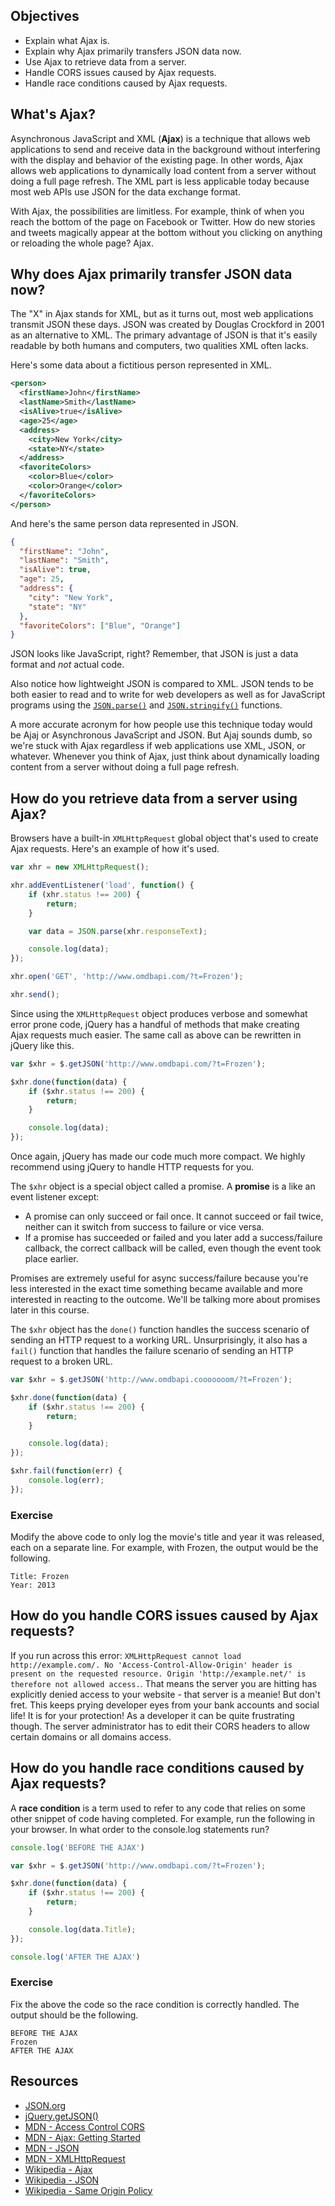 ## Objectives

- Explain what Ajax is.
- Explain why Ajax primarily transfers JSON data now.
- Use Ajax to retrieve data from a server.
- Handle CORS issues caused by Ajax requests.
- Handle race conditions caused by Ajax requests.

## What's Ajax?

Asynchronous JavaScript and XML (**Ajax**) is a technique that allows web applications to send and receive data in the background without interfering with the display and behavior of the existing page. In other words, Ajax allows web applications to dynamically load content from a server without doing a full page refresh. The XML part is less applicable today because most web APIs use JSON for the data exchange format.

With Ajax, the possibilities are limitless. For example, think of when you reach the bottom of the page on Facebook or Twitter. How do new stories and tweets magically appear at the bottom without you clicking on anything or reloading the whole page? Ajax.

## Why does Ajax primarily transfer JSON data now?

The "X" in Ajax stands for XML, but as it turns out, most web applications transmit JSON these days. JSON was created by Douglas Crockford in 2001 as an alternative to XML. The primary advantage of JSON is that it's easily readable by both humans and computers, two qualities XML often lacks.

Here's some data about a fictitious person represented in XML.

```xml
<person>
  <firstName>John</firstName>
  <lastName>Smith</lastName>
  <isAlive>true</isAlive>
  <age>25</age>
  <address>
    <city>New York</city>
    <state>NY</state>
  </address>
  <favoriteColors>
    <color>Blue</color>
    <color>Orange</color>
  </favoriteColors>
</person>
```

And here's the same person data represented in JSON.

```json
{
  "firstName": "John",
  "lastName": "Smith",
  "isAlive": true,
  "age": 25,
  "address": {
    "city": "New York",
    "state": "NY"
  },
  "favoriteColors": ["Blue", "Orange"]
}
```


JSON looks like JavaScript, right? Remember, that JSON is just a data format and _not_ actual code.

Also notice how lightweight JSON is compared to XML. JSON tends to be both easier to read and to write for web developers as well as for JavaScript programs using the [`JSON.parse()`](https://developer.mozilla.org/en-US/docs/Web/JavaScript/Reference/Global_Objects/JSON/parse) and [`JSON.stringify()`](https://developer.mozilla.org/en-US/docs/Web/JavaScript/Reference/Global_Objects/JSON/stringify) functions.

A more accurate acronym for how people use this technique today would be Ajaj or Asynchronous JavaScript and JSON. But Ajaj sounds dumb, so we're stuck with Ajax regardless if web applications use XML, JSON, or whatever. Whenever you think of Ajax, just think about dynamically loading content from a server without doing a full page refresh.

## How do you retrieve data from a server using Ajax?

Browsers have a built-in `XMLHttpRequest` global object that's used to create Ajax requests. Here's an example of how it's used.

```javascript
var xhr = new XMLHttpRequest();

xhr.addEventListener('load', function() {
	if (xhr.status !== 200) {
		return;
	}

	var data = JSON.parse(xhr.responseText);

	console.log(data);
});

xhr.open('GET', 'http://www.omdbapi.com/?t=Frozen');

xhr.send();
```

Since using the `XMLHttpRequest` object produces verbose and somewhat error prone code, jQuery has a handful of methods that make creating Ajax requests much easier. The same call as above can be rewritten in jQuery like this.

```javascript
var $xhr = $.getJSON('http://www.omdbapi.com/?t=Frozen');

$xhr.done(function(data) {
	if ($xhr.status !== 200) {
		return;
	}

	console.log(data);
});
```

Once again, jQuery has made our code much more compact. We highly recommend using jQuery to handle HTTP requests for you.

The `$xhr` object is a special object called a promise. A **promise** is a like an event listener except:

- A promise can only succeed or fail once. It cannot succeed or fail twice, neither can it switch from success to failure or vice versa.
- If a promise has succeeded or failed and you later add a success/failure callback, the correct callback will be called, even though the event took place earlier.

Promises are extremely useful for async success/failure because you're less interested in the exact time something became available and more interested in reacting to the outcome. We'll be talking more about promises later in this course.

The `$xhr` object has the `done()` function handles the success scenario of sending an HTTP request to a working URL. Unsurprisingly, it also has a `fail()` function that handles the failure scenario of sending an HTTP request to a broken URL.

```javascript
var $xhr = $.getJSON('http://www.omdbapi.cooooooom/?t=Frozen');

$xhr.done(function(data) {
	if ($xhr.status !== 200) {
		return;
	}

	console.log(data);
});

$xhr.fail(function(err) {
	console.log(err);
});
```

### Exercise

Modify the above code to only log the movie's title and year it was released, each on a separate line. For example, with Frozen, the output would be the following.

```
Title: Frozen
Year: 2013
```

## How do you handle CORS issues caused by Ajax requests?

If you run across this error: `XMLHttpRequest cannot load http://example.com/. No 'Access-Control-Allow-Origin' header is present on the requested resource. Origin 'http://example.net/' is therefore not allowed access.`. That means the server you are hitting has explicitly denied access to your website - that server is a meanie! But don't fret. This keeps prying developer eyes from your bank accounts and social life! It is for your protection! As a developer it can be quite frustrating though. The server administrator has to edit their CORS headers to allow certain domains or all domains access.

## How do you handle race conditions caused by Ajax requests?

A **race condition** is a term used to refer to any code that relies on some other snippet of code having completed. For example, run the following in your browser. In what order to the console.log statements run?

```javascript
console.log('BEFORE THE AJAX')

var $xhr = $.getJSON('http://www.omdbapi.com/?t=Frozen');

$xhr.done(function(data) {
	if ($xhr.status !== 200) {
		return;
	}

	console.log(data.Title);
});

console.log('AFTER THE AJAX')
```

### Exercise

Fix the above the code so the race condition is correctly handled. The output should be the following.

```
BEFORE THE AJAX
Frozen
AFTER THE AJAX
```

## Resources

- [JSON.org](http://json.org/)
- [jQuery.getJSON()](https://api.jquery.com/jQuery.getJSON/)
- [MDN - Access Control CORS](https://developer.mozilla.org/en-US/docs/Web/HTTP/Access_control_CORS)
- [MDN - Ajax: Getting Started](https://developer.mozilla.org/en-US/docs/AJAX/Getting_Started)
- [MDN - JSON](https://developer.mozilla.org/en-US/docs/Glossary/JSON)
- [MDN - XMLHttpRequest](https://developer.mozilla.org/en-US/docs/Web/API/XMLHttpRequest)
- [Wikipedia - Ajax](https://en.wikipedia.org/wiki/Ajax_(programming))
- [Wikipedia - JSON](https://en.wikipedia.org/wiki/JSON)
- [Wikipedia - Same Origin Policy](http://en.wikipedia.org/wiki/Same-origin_policy)
